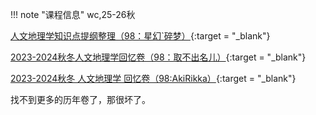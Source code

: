 !!! note "课程信息"
    wc,25-26秋 

[人文地理学知识点提纲整理（98：星幻`碎梦）](https://www.cc98.org/topic/6089212){:target = "_blank"}

[2023-2024秋冬人文地理学回忆卷（98：取不出名儿）](https://www.cc98.org/topic/5797458){:target = "_blank"}  

[2023-2024秋冬 人文地理学 回忆卷（98:AkiRikka）](https://www.cc98.org/topic/5797450){:target = "_blank"}  

找不到更多的历年卷了，那很坏了。  